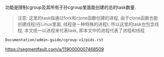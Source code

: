 

功能是限制cgroup及其所有子孙cgroup里面能创建的总的task数量. 

>注意: 这里的task指通过fork和clone函数创建的进程, 由于clone函数也能创建线程(在Linux里面, 线程是一种特殊的进程), 所以这里的task也包含线程, 本文统一以进程来代表task, 即本文中的进程代表了进程和线程



`Documentation/admin-guide/cgroup-v1/pids.rst`

https://segmentfault.com/a/1190000007468509